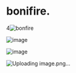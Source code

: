 # bonifire.
4![bonfire](https://github.com/gautamladhava/bonifire./assets/109068997/544d9b30-b385-4f2c-8757-ed1cce205d32)

![image](https://github.com/gautamladhava/bonifire./assets/109068997/ca933a35-eb8c-4532-8e9a-9b6e18800d04)

![image](https://github.com/gautamladhava/bonifire./assets/109068997/98995fa0-4717-47d7-99e5-abde3b991514)

![Uploading image.png…]()
